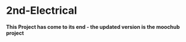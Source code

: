 # 2nd-Electrical
#### This Project has come to its end - the updated version is the moochub project



